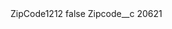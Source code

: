 <?xml version="1.0" encoding="UTF-8"?>
<CustomMetadata xmlns="http://soap.sforce.com/2006/04/metadata" xmlns:xsi="http://www.w3.org/2001/XMLSchema-instance" xmlns:xsd="http://www.w3.org/2001/XMLSchema">
    <label>ZipCode1212</label>
    <protected>false</protected>
    <values>
        <field>Zipcode__c</field>
        <value xsi:type="xsd:string">20621</value>
    </values>
</CustomMetadata>
